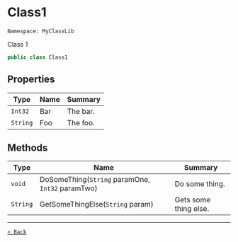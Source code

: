 # Class1

`Namespace: MyClassLib`

Class 1

```csharp
public class Class1
```

## Properties

| Type | Name | Summary |
| --- | --- | --- |
| `Int32` | Bar | The bar. |
| `String` | Foo | The foo. |

## Methods

| Type | Name | Summary |
| --- | --- | --- |
| `void` | DoSomeThing(`String` paramOne, `Int32` paramTwo) | Do some thing. |
| `String` | GetSomeThingElse(`String` param) | Gets some thing else. |

---

[`< Back`](./)

